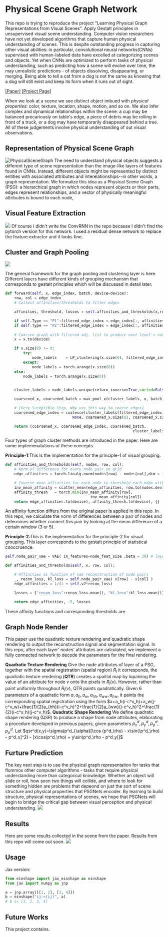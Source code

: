 # Physical Scene Graph Network
This repo is trying to reproduce the project "Learning Physical Graph Representations from Visual Scenes". Apply Gestalt principles in unsupervised 
visual scene understanding.
Computer vision researchers have not yet developed algorithms that capture human physical understanding of scenes. This is despite outstanding progress in capturing other visual abilities: in particular, convolutional neural networks(CNNs) supervised with human-labeled data have excelled at categorizing scenes and objects. Yet when CNNs are optimized to perform tasks of physical understanding, such as predicting how a scene will evolve over time, the may unrealistic predictions - of objects dissolving, disappearing, or merging. Being able to tell a cat from a dog is not the same as knowing that a dog will still exist and keep its form when it runs out of sight.

[[Paper]](https://arxiv.org/pdf/1904.11694.pdf)
[[Project Page]](https://sites.google.com/view/neural-logic-machines)

When we look at a scene we see distinct object imbued with *physical properties*: color, texture, location, shape, motion, and so on. We also infer complex and dynamical relationships within the scene: a cup may be balanced precariously on table's edge, a piece of debris may be rolling in front of a truck, or a dog may have temporarily disappeared behind a tree. All of these judgements involve physical understanding of out visual observations.

## Representation of Physical Scene Graph
![PhysicalSceneGraph](/src/PSGs.jpg)
The need to understand physical objects suggests a different type of scene representation than the image-like layers of features found in CNNs. Instead, different objects might be represented by distinct entities with associated attributes and interelationships--in other words, a graph representation. We formalize this idea as a Physical Scene Graph (PSG): a hierarchical graph in which nodes represent objects or their parts, edges represent relationships, and a vector of physically meaningful attributes is bound to each node,
## Visual Feature Extraction
![](src/ConvRNN.jpg)
Of course I didn't write the ConvRNN in the repo because I didn't find the pytorch version for this network. I used a residual dense network to replace the feature extractor and it looks fine.

## Cluster and Graph Pooling
![](src/GraphConstruction.jpg)

The general framework for the graph pooling and clustering layer is here. Different layers have different kinds of grouping mechansim that corresponds to gestalt principles which will be discussed in detail later.

```py
def forward(self, x, edge_index, batch, device=device):
    row, col = edge_index
    # Collect affinities/thresholds to filter edges 

    affinities, threshold, losses = self.affinities_and_thresholds(x,row,col)

    if self.Type == "P1":filtered_edge_index = edge_index[:, affinities <= threshold]
    if self.Type == "P2":filtered_edge_index = edge_index[:, affinities >= threshold]
            
    # Coarsen graph with filtered adj. list to produce next level's nodes
    x = x.to(device)

    if x.size(0) != 0:
        try:
            node_labels    = LP_clustering(x.size(0), filtered_edge_index, 40).to(device)
        except:
            node_labels = torch.arange(x.size(0))
    else:
        node_labels = torch.arange(x.size(0))
        

    cluster_labels = node_labels.unique(return_inverse=True,sorted=False)[1].to(device)

    coarsened_x, coarsened_batch = max_pool_x(cluster_labels, x, batch)

    # [Very Suceptible Step, Why use this way to coarse edges]
    coarsened_edge_index = coalesce(cluster_labels[filtered_edge_index],
                              None, coarsened_x.size(0), coarsened_x.size(0))[0]

    return (coarsened_x, coarsened_edge_index, coarsened_batch,
                                                         cluster_labels, losses)
```


Four types of graph cluster methods are introduced in the paper. Here are some implemenatations of these concepts.

**Principle-1**:This is the implementation for the principle-1 of visual grouping. 
```py
def affinities_and_thresholds(self, nodes, row, col):
    # Norm of difference for every node pair on grid
    edge_affinities = torch.linalg.norm(nodes[row] - nodes[col],dim = 1) 

    # Inverse mean affinities for each node to threshold each edge with
    inv_mean_affinity = scatter_mean(edge_affinities, row.to(nodes.device))
    affinity_thresh   = torch.min(inv_mean_affinity[row],
                                      inv_mean_affinity[col])
    return edge_affinities.to(device), affinity_thresh.to(device), {}
```
An affinity function differs from the original paper is applied in this repo. In this repo, we calculate the norm of differences between a pair of nodes and determines whether connect this pair by looking at the mean difference of a certain window (3 or 5).

**Principle-2**:This is the implementation for the principle-2 for visual grouping. This layer corresponds to the gestalt principle of statistical cooccruence.
```py
self.node_pair_vae = VAE( in_features=node_feat_size ,beta = 30) # layer specified

def affinities_and_thresholds(self, x, row, col):

    # Affinities as function of vae reconstruction of node pairs
    _, recon_loss, kl_loss = self.node_pair_vae( x[row] - x[col] )
    edge_affinities = 1/(1 + self.v2*recon_loss)

    losses = {"recon_loss":recon_loss.mean(), "kl_loss":kl_loss.mean()}

    return edge_affinities, .5, losses
```

These affinity functions and corresponding thresholds are 

## Graph Node Render
This paper use the quadratic texture rendering and quadratic shape rendering to output the reconstruction signal and segmentation signal. In this repo, after each layer' nodes' attributes are calculated, we implement a fully connected network to decode the parameters for the final rendering.

**Quadratic Texture Rendering**
Give the node attributes of layer of a PSG, together with the spatial registration (spatial region) $R_l$ it corresponds, the quadratic texture rendering (**QTR**) creates a spaitial map by inpaining the value of an attribute for node $v$ onto the pixels in $R_l(v)$. However, rather than paint uniformly throughout $R_l(v)$, QTR paints quadratically. Given 6 parameters of a quadratic form $a,a_h,a_w,a_{hh},a_{ww},a_{hw}$, it paints the corresponding spatial registration using the form $a+a_h(i-c^v_h)+a_w(j-c^v_w)+\frac{1}{2}a_{hh}(i-c^v_h)^2+\frac{1}{2}a_{ww}(j-c^v_h)^2+\frac{1}{2}(i-c^v_h)(j-c^v_h)$.
**Quadratic Shape Rendering**
We define quadratic shape rendering (QSR) to produce a shape from node attributes, elaborating a procedure developed in previous papers, given parameters $p^d_x,p^d_y,p^d_{\rho},p^d_{\alpha}$. Let $qsr^d(x,y)=\sigma(p^d_{\alpha}[\cos (p^d_\rho) - x\sin(\p^d_\rho) - p^d_x]^2) - [x\cos(p^d_\rho) + y\sin(p^d_\rho - p^d_y)]$

## Furture Prediction
The key next step is to use the physical graph representation for tasks that flummox other computer algorithms - tasks that require physical understanding more than categorical knowledge. Whether an object will slide or roll, how soon two things will collide, and where to look for something hidden are problems that depeond on just the sort of scene structure and physical properties that PSGNets encoder. By learning to build structure, physical representations of scenes, we hope that PSGNets will begin to bridge the critical gap between visual perception and physical understanding.
![](src/FuturePrediction.jpg)

## Results
Here are some results collected in the scene from the paper. Results from this repo will come out soon.
![](src/Results.jpg)

## Usage

Jax version:

```py
from einshape import jax_einshape as einshape
from jax import numpy as jnp

a = jnp.array([[1, 2], [3, 4]])
b = einshape("ij->(ij)", a)
# b is [1, 2, 3, 4]
```

## Future Works
This project contains.